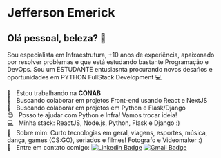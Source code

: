 <!--
**Jeparre/Jeparre** is a ✨ _special_ ✨ repository because its `README.md` (this file) appears on your GitHub profile.

Here are some ideas to get you started:

- 🔭 I’m currently working on ...
- 🌱 I’m currently learning ...
- 👯 I’m looking to collaborate on ...
- 🤔 I’m looking for help with ...
- 💬 Ask me about ...
- 📫 How to reach me: ...
- 😄 Pronouns: ...
- ⚡ Fun fact: ...

<img width="auto" src="https://github.com/tgmarinho/tgmarinho/blob/master/banner.png">
-->

# Jefferson Emerick

## Olá pessoal, beleza? 👋
Sou especialista em Infraestrutura, +10 anos de experiência, apaixonado por resolver problemas e que está estudando bastante Programação e DevOps.
Sou um ESTUDANTE entusiasnta procurando novos desafios e oportunidades em PYTHON FullStack Development :computer:

 :rocket:  &nbsp; Estou trabalhando na **CONAB**
 <br/> :purple_heart: &nbsp; Buscando colaborar em projetos Front-end usando React e NextJS
 <br/> :purple_heart: &nbsp; Buscando colaborar em projetos em Python e Flask/Django
 <br/> :blush: &nbsp; Posso te ajudar com Python e Infra! Vamos trocar ideia!
 <br/> :computer: &nbsp; Minha stack: ReactJS, Node.js, Python, Flask e Django :)
 <br/> 💬  &nbsp; Sobre mim: Curto tecnologias em geral, viagens, esportes, música, dança, games (CS:GO), seriados e filmes! Fotografo e Videomaker :)
 <br/> :email: &nbsp; Entre em contato comigo: [![Linkedin Badge](https://img.shields.io/badge/-JeffersonEmerick-blue?style=flat-square&logo=Linkedin&logoColor=white&link=https://www.linkedin.com/in/jeffersonemerick-it/)](https://www.linkedin.com/in/jeffersonemerick-it/) 
[![Gmail Badge](https://img.shields.io/badge/-jeparre@gmail.com-c14438?style=flat-square&logo=Gmail&logoColor=white&link=mailto:tgmarinho@gmail.com)](mailto:jeparre@gmail.com)

```
